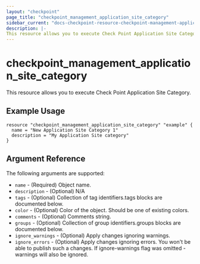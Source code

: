 ```yaml
---
layout: "checkpoint"
page_title: "checkpoint_management_application_site_category"
sidebar_current: "docs-checkpoint-resource-checkpoint-management-application-site-category"
description: |-
This resource allows you to execute Check Point Application Site Category.
---
```


# checkpoint_management_application_site_category

This resource allows you to execute Check Point Application Site Category.

## Example Usage


```hcl
resource "checkpoint_management_application_site_category" "example" {
  name = "New Application Site Category 1"
  description = "My Application Site category"
}
```

## Argument Reference

The following arguments are supported:

* `name` - (Required) Object name. 
* `description` - (Optional) N/A 
* `tags` - (Optional) Collection of tag identifiers.tags blocks are documented below.
* `color` - (Optional) Color of the object. Should be one of existing colors. 
* `comments` - (Optional) Comments string. 
* `groups` - (Optional) Collection of group identifiers.groups blocks are documented below.
* `ignore_warnings` - (Optional) Apply changes ignoring warnings. 
* `ignore_errors` - (Optional) Apply changes ignoring errors. You won't be able to publish such a changes. If ignore-warnings flag was omitted - warnings will also be ignored. 
